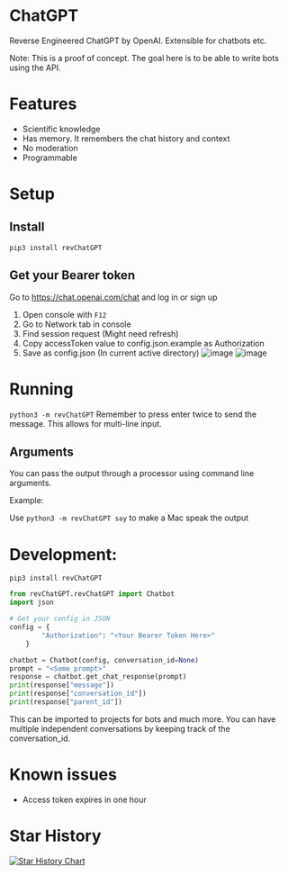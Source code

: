 # ChatGPT
Reverse Engineered ChatGPT by OpenAI. Extensible for chatbots etc.

Note: This is a proof of concept. The goal here is to be able to write bots using the API.

# Features
- Scientific knowledge
- Has memory. It remembers the chat history and context
- No moderation
- Programmable

# Setup
## Install
`pip3 install revChatGPT`
## Get your Bearer token
Go to https://chat.openai.com/chat and log in or sign up
1. Open console with `F12`
2. Go to Network tab in console
3. Find session request (Might need refresh)
4. Copy accessToken value to config.json.example as Authorization
5. Save as config.json (In current active directory)
![image](https://user-images.githubusercontent.com/36258159/205446680-b3f40499-9757-428b-9e2f-23e89ca99461.png)
![image](https://user-images.githubusercontent.com/36258159/205446730-793f8187-316c-4ae8-962c-0f4c1ee00bd1.png)

# Running
`python3 -m revChatGPT`
Remember to press enter twice to send the message. This allows for multi-line input.

## Arguments
You can pass the output through a processor using command line arguments.

Example:

Use `python3 -m revChatGPT say` to make a Mac speak the output

# Development:
`pip3 install revChatGPT`
```python
from revChatGPT.revChatGPT import Chatbot
import json

# Get your config in JSON
config = {
        "Authorization": "<Your Bearer Token Here>"
    }

chatbot = Chatbot(config, conversation_id=None)
prompt = "<Some prompt>"
response = chatbot.get_chat_response(prompt)
print(response["message"])
print(response["conversation_id"])
print(response["parent_id"])
```
This can be imported to projects for bots and much more. You can have multiple independent conversations by keeping track of the conversation_id.

# Known issues
- Access token expires in one hour

# Star History

[![Star History Chart](https://api.star-history.com/svg?repos=acheong08/ChatGPT&type=Date)](https://star-history.com/#acheong08/ChatGPT&Date)
